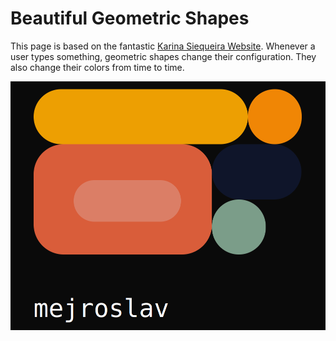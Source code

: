 # Beautiful Geometric Shapes

This page is based on the fantastic [Karina Siequeira Website](https://karinasirqueira.com/). Whenever a user types something, geometric shapes change their configuration. They also change their colors from time to time.

![an illustration](./illustration.png "")